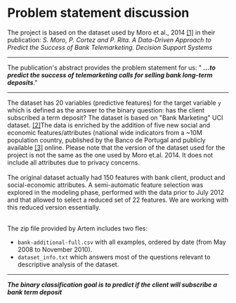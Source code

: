 # Problem statement discussion

The project is based on the dataset used by Moro et al., 2014 [[1]](http://dx.doi.org/10.1016/j.dss.2014.03.001) in their publication: _S. Moro, P. Cortez and P. Rita. A Data-Driven Approach to Predict the Success of Bank Telemarketing. Decision Support Systems_

---

The publication's abstract provides the problem statement for us: " ***...to predict the success of telemarketing calls for selling bank long-term deposits***."

---


The dataset has 20 variables (predictive features) for the target variable `y` which is defined as the answer to the binary question: has the client subscribed a term deposit?
The dataset is based on "Bank Marketing" UCI dataset. [[2]](http://archive.ics.uci.edu/ml/datasets/Bank+Marketing)The data is enriched by the addition of five new social and economic features/attributes (national wide indicators from a ~10M population country, published by the Banco de Portugal and publicly available [[3]](https://www.bportugal.pt/estatisticasweb) online. Please note that the version of the dataset used for the project is not the same as the one used by Moro et.al. 2014. It does not include all attributes due to privacy concerns.
<br>
<br>
The original dataset actually had 150 features with bank client, product and social-economic attributes. A semi-automatic feature selection was explored in the modeling phase, performed with the data prior to July 2012 and that allowed to select a reduced set of 22 features. We are working with this reduced version essentially.
<br>
<br>

The zip file provided by Artem includes two fles:
 - `bank-additional-full.csv` with all examples, ordered by date (from May 2008 to November 2010).
 - `dataset_info.txt` which answers most of the questions relevant to descriptive analysis of the dataset.
 
 ---
***The binary classification goal is to predict if the client will subscribe a bank term deposit***
